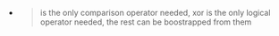 - > is the only comparison operator needed, xor is the only logical operator needed, the rest can be boostrapped from them


